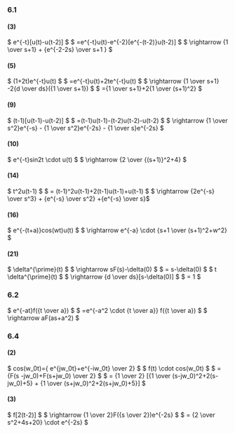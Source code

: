 ### 6.1
#### (3) 
$ e^{-t}[u(t)-u(t-2)] $
$ =e^{-t}u(t)-e^{-2}[e^{-(t-2)}u(t-2)] $ 
$ \rightarrow  {1 \over s+1} + {e^{-2-2s} \over s+1 } $
#### (5)
$ (1+2t)e^{-t}u(t) $
$ =e^{-t}u(t)+2te^{-t}u(t) $
$ \rightarrow {1 \over s+1} -2{d \over ds}({1 \over s+1}) $
$ ={1 \over s+1}+2{1 \over (s+1)^2} $
#### (9)
$ (t-1)[u(t-1)-u(t-2)] $
$ =(t-1)u(t-1)-(t-2)u(t-2)-u(t-2) $
$ \rightarrow {1 \over s^2}e^{-s} - {1 \over s^2}e^{-2s} - {1 \over s}e^{-2s} $ 
#### (10)
$ e^{-t}sin2t \cdot u(t) $
$ \rightarrow {2 \over {(s+1)}^2+4} $
#### (14)
$ t^2u(t-1) $
$ = (t-1)^2u(t-1)+2(t-1)u(t-1)+u(t-1) $
$ \rightarrow  {2e^{-s} \over s^3} + {e^{-s} \over s^2} +{e^{-s} \over s}$
#### (16)
$ e^{-(t+a)}cos(wt)u(t) $
$ \rightarrow e^{-a} \cdot {s+1 \over (s+1)^2+w^2} $
#### (21)
$ \delta^{\prime}(t) $
$ \rightarrow sF(s)-\delta(0) $
$ = s-\delta(0) $
$ t \delta^{\prime}(t) $
$ \rightarrow {d \over ds}[s-\delta(0)] $
$ = 1 $
### 6.2
$ e^{-at}f({t \over a}) $
$ =e^{-a^2 \cdot {t \over a}} f({t \over a}) $ 
$ \rightarrow aF(as+a^2) $
### 6.4
#### (2)
$ cos(w_0t)={ e^{jw_0t}+e^{-iw_0t} \over 2} $
$ f(t) \cdot cos(w_0t) $
$ = {F(s -jw_0)+F(s+jw_0) \over 2} $
$ = {1 \over 2} [{1 \over (s-jw_0)^2+2(s-jw_0)+5} + {1 \over (s+jw_0)^2+2(s+jw_0)+5}] $
#### (3)
$ f[2(t-2)] $
$ \rightarrow {1 \over 2}F({s \over 2})e^{-2s} $
$ = {2 \over s^2+4s+20} \cdot e^{-2s} $
